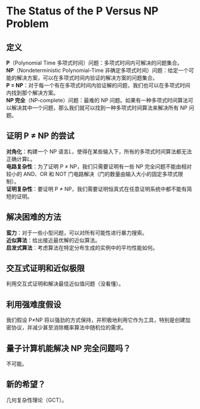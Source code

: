 # The Status of the P Versus NP Problem

## 定义

**P**（Polynomial Time 多项式时间）问题：多项式时间内可解决的问题集合。  
**NP**（Nondeterministic Polynomial-Time 非确定多项式时间）问题：给定一个可能的解决方案，可以在多项式时间内验证的解决方案的问题集合。  
**P = NP**：对于每一个有在多项式时间内验证解的问题，我们也可以在多项式时间内找到那个解决方案。  
**NP 完全**（NP-complete）问题：最难的 NP 问题。如果有一种多项式时间算法可以解决其中一个问题，那么我们就可以找到一种多项式时间算法来解决所有 NP 问题。

## 证明 P ≠ NP 的尝试

**对角化**：构建一个 NP 语言*L*，使得在某些输入下，所有的多项式时间算法都无法正确计算*L*。  
**电路复杂性**：为了证明 P ≠ NP，我们只需要证明有一些 NP 完全问题不能由相对较小的 AND、OR 和 NOT 门电路解决（门的数量由输入大小的固定多项式限制）。  
**证明复杂性**：要证明 P ≠ NP，我们需要证明恒真式在任意证明系统中都不能有简短的证明。

## 解决困难的方法

**蛮力**：对于一些小型问题，可以对所有可能性进行暴力搜索。  
**近似算法**：给出接近最优解的近似算法。  
**启发式算法**：考虑算法在特定分布生成的实例中的平均性能如何。

## 交互式证明和近似极限

利用交互式证明和解决最佳近似值问题（没看懂）。

## 利用强难度假设

我们假设 P≠NP 将以强劲的方式保持，并积极地利用它作为工具，特别是创建加密协议，并减少甚至消除概率算法中随机位的需求。

## 量子计算机能解决 NP 完全问题吗？

不可能。

## 新的希望？

几何复杂性理论（GCT）。
